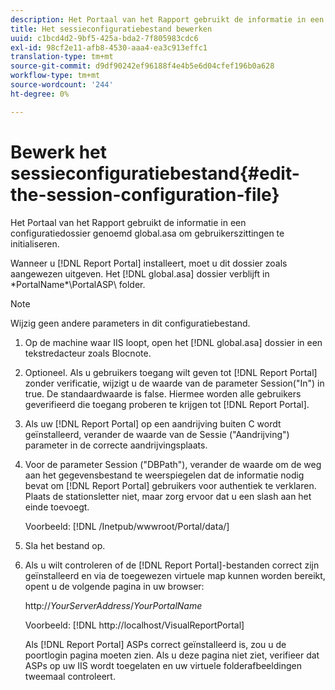 ```yaml
---
description: Het Portaal van het Rapport gebruikt de informatie in een configuratiedossier genoemd global.asa om gebruikerszittingen te initialiseren.
title: Het sessieconfiguratiebestand bewerken
uuid: c1bcd4d2-9bf5-425a-bda2-7f805983cdc6
exl-id: 98cf2e11-afb8-4530-aaa4-ea3c913effc1
translation-type: tm+mt
source-git-commit: d9df90242ef96188f4e4b5e6d04cfef196b0a628
workflow-type: tm+mt
source-wordcount: '244'
ht-degree: 0%

---
```


# Bewerk het sessieconfiguratiebestand{#edit-the-session-configuration-file}

Het Portaal van het Rapport gebruikt de informatie in een configuratiedossier genoemd global.asa om gebruikerszittingen te initialiseren.

Wanneer u [!DNL Report Portal] installeert, moet u dit dossier zoals aangewezen uitgeven. Het [!DNL global.asa] dossier verblijft in \*PortalName*\PortalASP\ folder.

>[!NOTE]
>
>Wijzig geen andere parameters in dit configuratiebestand.

1. Op de machine waar IIS loopt, open het [!DNL global.asa] dossier in een tekstredacteur zoals Blocnote.
1. Optioneel. Als u gebruikers toegang wilt geven tot [!DNL Report Portal] zonder verificatie, wijzigt u de waarde van de parameter Session(&quot;In&quot;) in true. De standaardwaarde is false. Hiermee worden alle gebruikers geverifieerd die toegang proberen te krijgen tot [!DNL Report Portal].
1. Als uw [!DNL Report Portal] op een aandrijving buiten C wordt geïnstalleerd, verander de waarde van de Sessie (&quot;Aandrijving&quot;) parameter in de correcte aandrijvingsplaats.
1. Voor de parameter Session (&quot;DBPath&quot;), verander de waarde om de weg aan het gegevensbestand te weerspiegelen dat de informatie nodig bevat om [!DNL Report Portal] gebruikers voor authentiek te verklaren. Plaats de stationsletter niet, maar zorg ervoor dat u een slash aan het einde toevoegt.

   Voorbeeld: [!DNL /Inetpub/wwwroot/Portal/data/]

1. Sla het bestand op.
1. Als u wilt controleren of de [!DNL Report Portal]-bestanden correct zijn geïnstalleerd en via de toegewezen virtuele map kunnen worden bereikt, opent u de volgende pagina in uw browser:

   http://*YourServerAddress*/*YourPortalName*

   Voorbeeld: [!DNL http://localhost/VisualReportPortal]

   Als [!DNL Report Portal] ASPs correct geïnstalleerd is, zou u de poortlogin pagina moeten zien. Als u deze pagina niet ziet, verifieer dat ASPs op uw IIS wordt toegelaten en uw virtuele folderafbeeldingen tweemaal controleert.
